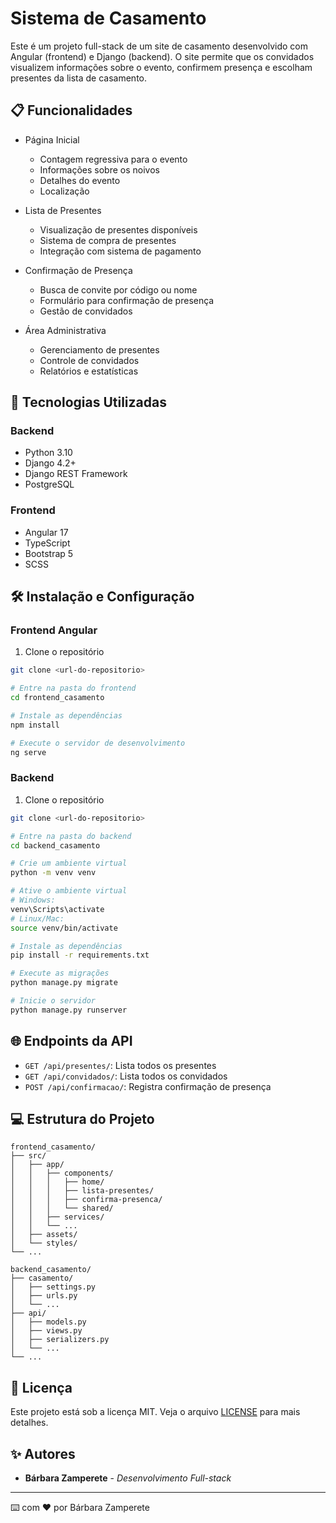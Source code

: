# Sistema de Casamento

Este é um projeto full-stack de um site de casamento desenvolvido com Angular (frontend) e Django (backend). O site permite que os convidados visualizem informações sobre o evento, confirmem presença e escolham presentes da lista de casamento.

## 📋 Funcionalidades

- Página Inicial
  - Contagem regressiva para o evento
  - Informações sobre os noivos
  - Detalhes do evento
  - Localização

- Lista de Presentes
  - Visualização de presentes disponíveis
  - Sistema de compra de presentes
  - Integração com sistema de pagamento

- Confirmação de Presença
  - Busca de convite por código ou nome
  - Formulário para confirmação de presença
  - Gestão de convidados

- Área Administrativa
  - Gerenciamento de presentes
  - Controle de convidados
  - Relatórios e estatísticas

## 🚀  Tecnologias Utilizadas

### Backend
- Python 3.10
- Django 4.2+
- Django REST Framework
- PostgreSQL

### Frontend
- Angular 17
- TypeScript
- Bootstrap 5
- SCSS


## 🛠️ Instalação e Configuração

### Frontend Angular

1. Clone o repositório

```bash
git clone <url-do-repositorio>

# Entre na pasta do frontend
cd frontend_casamento

# Instale as dependências
npm install

# Execute o servidor de desenvolvimento
ng serve
```

### Backend

1. Clone o repositório

```bash
git clone <url-do-repositorio>

# Entre na pasta do backend
cd backend_casamento

# Crie um ambiente virtual
python -m venv venv

# Ative o ambiente virtual
# Windows:
venv\Scripts\activate
# Linux/Mac:
source venv/bin/activate

# Instale as dependências
pip install -r requirements.txt

# Execute as migrações
python manage.py migrate

# Inicie o servidor
python manage.py runserver
```

## 🌐 Endpoints da API

- `GET /api/presentes/`: Lista todos os presentes
- `GET /api/convidados/`: Lista todos os convidados
- `POST /api/confirmacao/`: Registra confirmação de presença

## 💻 Estrutura do Projeto

```
frontend_casamento/
├── src/
│   ├── app/
│   │   ├── components/
│   │   │   ├── home/
│   │   │   ├── lista-presentes/
│   │   │   ├── confirma-presenca/
│   │   │   └── shared/
│   │   ├── services/
│   │   └── ...
│   ├── assets/
│   └── styles/
└── ...

backend_casamento/
├── casamento/
│   ├── settings.py
│   ├── urls.py
│   └── ...
├── api/
│   ├── models.py
│   ├── views.py
│   ├── serializers.py
│   └── ...
└── ...
```

## 📝 Licença

Este projeto está sob a licença MIT. Veja o arquivo [LICENSE](LICENSE) para mais detalhes.

## ✨ Autores

* **Bárbara Zamperete** - *Desenvolvimento Full-stack*

---
⌨️ com ❤️ por Bárbara Zamperete